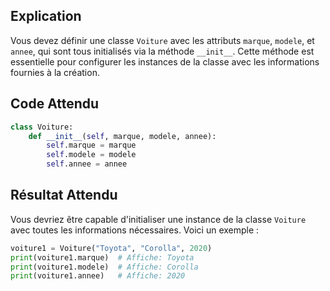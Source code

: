 ## Explication

Vous devez définir une classe `Voiture` avec les attributs `marque`, `modele`, et `annee`, qui sont tous initialisés via la méthode `__init__`. Cette méthode est essentielle pour configurer les instances de la classe avec les informations fournies à la création.

## Code Attendu

```python
class Voiture:
    def __init__(self, marque, modele, annee):
        self.marque = marque
        self.modele = modele
        self.annee = annee
```

## Résultat Attendu

Vous devriez être capable d'initialiser une instance de la classe `Voiture` avec toutes les informations nécessaires. Voici un exemple :

```python
voiture1 = Voiture("Toyota", "Corolla", 2020)
print(voiture1.marque)  # Affiche: Toyota
print(voiture1.modele)  # Affiche: Corolla
print(voiture1.annee)   # Affiche: 2020
```
